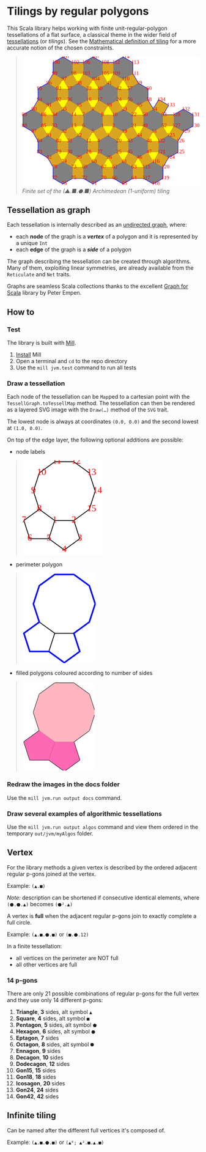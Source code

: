 # Tilings by regular polygons
This Scala library helps working with finite unit-regular-polygon tessellations of a flat surface, a classical theme in the wider field of [tessellations](https://en.wikipedia.org/wiki/Tessellation) (or _tilings_). See the [Mathematical definition of tiling](docs/tiling-definition.md) for a more accurate notion of the chosen constraints.

> ![(▲.■.⬣.■)](docs/(▲.■.⬣.■).svg)
> _Finite set of the (▲.■.⬣.■) Archimedean (1-uniform) tiling_

## Tessellation as graph
Each tessellation is internally described as an [undirected graph](https://en.wikipedia.org/wiki/Graph_(discrete_mathematics)#Undirected_graph), where:

* each **node** of the graph is a _**vertex**_ of a polygon and it is represented by a unique `Int`
* each **edge** of the graph is a _**side**_ of a polygon

The graph describing the tessellation can be created through algorithms.
Many of them, exploiting linear symmetries, are already available from the `Reticulate` and `Net` traits.

Graphs are seamless Scala collections thanks to the excellent [Graph for Scala](https://scala-graph.org/) library by Peter Empen.

## How to

### Test
The library is built with [Mill](http://www.lihaoyi.com/mill).

1. [Install](http://www.lihaoyi.com/mill/#installation) Mill
2. Open a terminal and `cd` to the repo directory
3. Use the `mill jvm.test` command to run all tests

### Draw a tessellation
Each node of the tessellation can be `Map`ped to a cartesian point with the `TessellGraph.toTessellMap` method. The tessellation can then be rendered as a layered SVG image with the `Draw(…)` method of the `SVG` trait.

The lowest node is always at coordinates `(0.0, 0.0)` and the second lowest at `(1.0, 0.0)`.

On top of the edge layer, the following optional additions are possible:
* node labels
> ![(⬟².10)_label](docs/(⬟².10)_label.svg)
* perimeter polygon
> ![(⬟².10)_perimeter](docs/(⬟².10)_perimeter.svg)
* filled polygons coloured according to number of sides
> ![(⬟².10)_filled](docs/(⬟².10)_filled.svg)

### Redraw the images in the docs folder

Use the `mill jvm.run output docs` command.

### Draw several examples of algorithmic tessellations

Use the `mill jvm.run output algos` command and view them ordered in the temporary `out/jvm/myAlgos` folder.

## Vertex
For the library methods a given vertex is described by the ordered adjacent regular p-gons joined at the vertex.

Example: `(▲.■)`

_Note:_ description can be shortened if consecutive identical elements, where `(⬣.⬣.▲)` becomes `(⬣².▲)`

A vertex is **full** when the adjacent regular p-gons join to exactly complete a full circle.

Example: `(▲.■.⬣.■)` or `(■.⬣.12)`

In a finite tessellation:
* all vertices on the perimeter are NOT full
* all other vertices are full

### 14 p-gons
There are only 21 possible combinations of regular p-gons for the full vertex and they use only 14 different p-gons:

1. **Triangle**, **3** sides, alt symbol `▲`
2. **Square**, **4** sides, alt symbol `■`
3. **Pentagon**, **5** sides, alt symbol `⬟`
4. **Hexagon**, **6** sides, alt symbol `⬣`
5. **Eptagon**, **7** sides
6. **Octagon**, **8** sides, alt symbol `⯃`
7. **Ennagon**, **9** sides
8. **Decagon**, **10** sides
9. **Dodecagon**, **12** sides
10. **Gon15**, **15** sides
11. **Gon18**, **18** sides
12. **Icosagon**, **20** sides
13. **Gon24**, **24** sides
14. **Gon42**, **42** sides


## Infinite tiling
Can be named after the different full vertices it's composed of.

Example: `(▲.■.⬣.■)` or `(▲⁶; ▲².■.▲.■)`